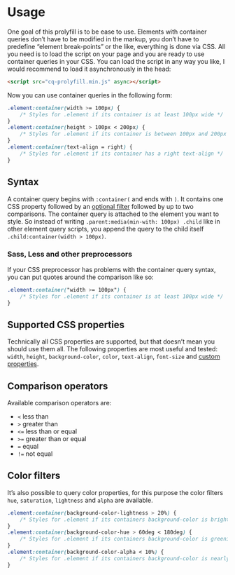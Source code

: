 # Usage

One goal of this prolyfill is to be ease to use. Elements with container queries don’t have to be modified in the markup, you don’t have to predefine “element break-points” or the like, everything is done via CSS. All you need is to load the script on your page and you are ready to use container queries in your CSS. You can load the script in any way you like, I would recommend to load it asynchronously in the head:

```html
<script src="cq-prolyfill.min.js" async></script>
```

Now you can use container queries in the following form:

```css
.element:container(width >= 100px) {
	/* Styles for .element if its container is at least 100px wide */
}
.element:container(height > 100px < 200px) {
	/* Styles for .element if its container is between 100px and 200px high */
}
.element:container(text-align = right) {
	/* Styles for .element if its container has a right text-align */
}
```

## Syntax

A container query begins with `:container(` and ends with `)`. It contains one CSS property followed by an [optional filter](#color-filters) followed by up to two comparisons. The container query is attached to the element you want to style. So instead of writing `.parent:media(min-with: 100px) .child` like in other element query scripts, you append the query to the child itself `.child:container(width > 100px)`.

### Sass, Less and other preprocessors

If your CSS preprocessor has problems with the container query syntax, you can put quotes around the comparison like so:

```css
.element:container("width >= 100px") {
	/* Styles for .element if its container is at least 100px wide */
}
```

## Supported CSS properties

Technically all CSS properties are supported, but that doesn’t mean you should use them all. The following properties are most useful and tested: `width`, `height`, `background-color`, `color`, `text-align`, `font-size` and [custom properties](https://developer.mozilla.org/en-US/docs/Web/CSS/Using_CSS_variables).

## Comparison operators

Available comparison operators are:

* `<` less than
* `>` greater than
* `<=` less than or equal
* `>=` greater than or equal
* `=` equal
* `!=` not equal

## Color filters

It’s also possible to query color properties, for this purpose the color filters `hue`, `saturation`, `lightness` and `alpha` are available.

```css
.element:container(background-color-lightness > 20%) {
	/* Styles for .element if its containers background-color is brighter than 20% */
}
.element:container(background-color-hue > 60deg < 180deg) {
	/* Styles for .element if its containers background-color is greenish */
}
.element:container(background-color-alpha < 10%) {
	/* Styles for .element if its containers background-color is nearly transparent */
}
```
